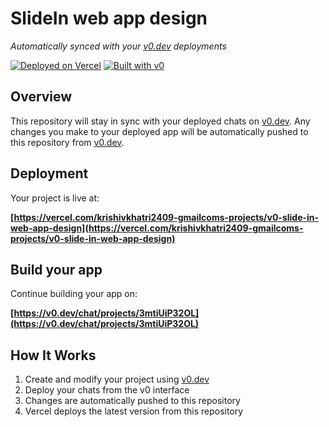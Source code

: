 # SlideIn web app design

*Automatically synced with your [v0.dev](https://v0.dev) deployments*

[![Deployed on Vercel](https://img.shields.io/badge/Deployed%20on-Vercel-black?style=for-the-badge&logo=vercel)](https://vercel.com/krishivkhatri2409-gmailcoms-projects/v0-slide-in-web-app-design)
[![Built with v0](https://img.shields.io/badge/Built%20with-v0.dev-black?style=for-the-badge)](https://v0.dev/chat/projects/3mtiUiP32OL)

## Overview

This repository will stay in sync with your deployed chats on [v0.dev](https://v0.dev).
Any changes you make to your deployed app will be automatically pushed to this repository from [v0.dev](https://v0.dev).

## Deployment

Your project is live at:

**[https://vercel.com/krishivkhatri2409-gmailcoms-projects/v0-slide-in-web-app-design](https://vercel.com/krishivkhatri2409-gmailcoms-projects/v0-slide-in-web-app-design)**

## Build your app

Continue building your app on:

**[https://v0.dev/chat/projects/3mtiUiP32OL](https://v0.dev/chat/projects/3mtiUiP32OL)**

## How It Works

1. Create and modify your project using [v0.dev](https://v0.dev)
2. Deploy your chats from the v0 interface
3. Changes are automatically pushed to this repository
4. Vercel deploys the latest version from this repository